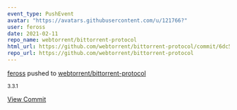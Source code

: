 ```yaml
---
event_type: PushEvent
avatar: "https://avatars.githubusercontent.com/u/121766?"
user: feross
date: 2021-02-11
repo_name: webtorrent/bittorrent-protocol
html_url: https://github.com/webtorrent/bittorrent-protocol/commit/6dc53e516e0003b3d1da7dafa4b48a0ea0009e05
repo_url: https://github.com/webtorrent/bittorrent-protocol
---
```


<a href='https://github.com/feross' target='_blank'>feross</a> pushed to <a href='https://github.com/webtorrent/bittorrent-protocol' target='_blank'>webtorrent/bittorrent-protocol</a>

<small>3.3.1</small>

<a href='https://github.com/webtorrent/bittorrent-protocol/commit/6dc53e516e0003b3d1da7dafa4b48a0ea0009e05' target='_blank'>View Commit</a>